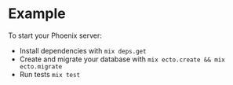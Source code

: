 # Example

To start your Phoenix server:

  * Install dependencies with `mix deps.get`
  * Create and migrate your database with `mix ecto.create && mix ecto.migrate`
  * Run tests `mix test`
